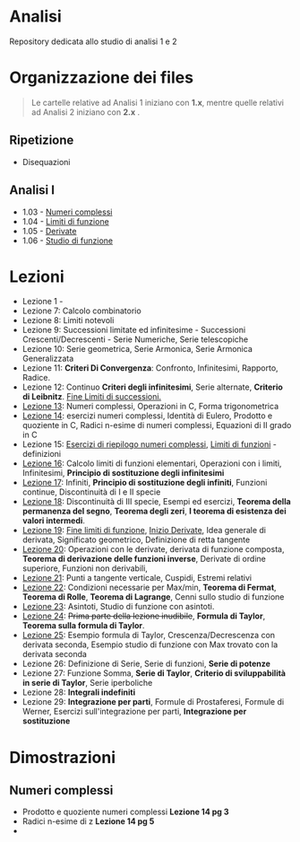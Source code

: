 # Analisi
Repository dedicata allo studio di analisi 1 e 2

# Organizzazione dei files

> Le cartelle relative ad Analisi 1 iniziano con **1.x**, mentre quelle relativi ad Analisi 2 iniziano con **2.x** .
## Ripetizione
- Disequazioni

## Analisi I
- 1.03 - [Numeri complessi](https://github.com/follen99/Analisi/tree/main/Appunti/1.03%20-%20Numeri%20Complessi)
- 1.04 - [Limiti di funzione](https://github.com/follen99/Analisi/tree/main/Appunti/1.04%20-%20Limiti%20Di%20Funzioni)
- 1.05 - [Derivate](https://github.com/follen99/Analisi/tree/main/Appunti/1.05%20-%20Derivate)
- 1.06 - [Studio di funzione](https://github.com/follen99/Analisi/tree/main/Appunti/1.06%20-%20Studio%20Di%20Funzione)

# Lezioni

- Lezione 1 - 
- Lezione 7: Calcolo combinatorio
- Lezione 8: Limiti notevoli
- Lezione 9: Successioni limitate ed infinitesime - Successioni Crescenti/Decrescenti - Serie Numeriche, Serie telescopiche
- Lezione 10: Serie geometrica, Serie Armonica, Serie Armonica Generalizzata
- Lezione 11: **Criteri Di Convergenza**: Confronto, Infinitesimi, Rapporto, Radice.
- Lezione 12: Continuo **Criteri degli infinitesimi**, Serie alternate, **Criterio di Leibnitz**. <u>Fine Limiti di successioni.</u>
- [Lezione 13](https://github.com/follen99/Analisi/blob/main/Appunti/1.04-Numeri%20Complessi/Lezione%2013.pdf): Numeri complessi, Operazioni in C, Forma trigonometrica
- [Lezione 14](https://github.com/follen99/Analisi/blob/main/Appunti/1.04-Numeri%20Complessi/Lezione%2014.pdf): esercizi numeri complessi, Identità di Eulero, Prodotto e quoziente in C, Radici n-esime di numeri complessi, Equazioni di II grado in C
- Lezione 15: [Esercizi di riepilogo numeri complessi](https://github.com/follen99/Analisi/blob/main/Appunti/1.03%20-%20Numeri%20Complessi/Lezione%2015.pdf), [Limiti di funzioni](https://github.com/follen99/Analisi/blob/main/Appunti/1.04%20-%20Limiti%20Di%20Funzioni/Lezione%2015.pdf) - definizioni
- [Lezione 16](https://github.com/follen99/Analisi/blob/main/Appunti/1.04%20-%20Limiti%20Di%20Funzioni/Lezione%2016.pdf): Calcolo limiti di funzioni elementari, Operazioni con i limiti, Infinitesimi, **Principio di sostituzione degli infinitesimi**
- [Lezione 17](https://github.com/follen99/Analisi/blob/main/Appunti/1.04%20-%20Limiti%20Di%20Funzioni/Lezione%2017.pdf): Infiniti, **Principio di sostituzione degli infiniti**, Funzioni continue, Discontinuità di I e II specie
- [Lezione 18](https://github.com/follen99/Analisi/blob/main/Appunti/1.04%20-%20Limiti%20Di%20Funzioni/Lezione%2018.pdf): Discontinuità di III specie, Esempi ed esercizi, **Teorema della permanenza del segno**, **Teorema degli zeri**, **I teorema di esistenza dei valori intermedi**.
- [Lezione 19](https://github.com/follen99/Analisi/blob/main/Appunti/1.05%20-%20Derivate/Lezione%2019.pdf): [Fine limiti di funzione](https://github.com/follen99/Analisi/blob/main/Appunti/1.04%20-%20Limiti%20Di%20Funzioni/Lezione%2019.pdf), [Inizio Derivate](https://github.com/follen99/Analisi/blob/main/Appunti/1.05%20-%20Derivate/Lezione%2019.pdf), Idea generale di derivata, Significato geometrico, Definizione di retta tangente
- [Lezione 20](https://github.com/follen99/Analisi/blob/main/Appunti/1.05%20-%20Derivate/Lezione%2020.pdf): Operazioni con le derivate, derivata di funzione composta, **Teorema di derivazione delle funzioni inverse**, Derivate di ordine superiore, Funzioni non derivabili,
- [Lezione 21](https://github.com/follen99/Analisi/blob/main/Appunti/1.05%20-%20Derivate/Lezione%2021.pdf): Punti a tangente verticale, Cuspidi, Estremi relativi
- [Lezione 22](https://github.com/follen99/Analisi/blob/main/Appunti/1.05%20-%20Derivate/Lezione%2022.pdf): Condizioni necessarie per Max/min, **Teorema di Fermat**, **Teorema di Rolle**, **Teorema di Lagrange**, Cenni sullo studio di funzione
- [Lezione 23](https://github.com/follen99/Analisi/blob/main/Appunti/1.06%20-%20Studio%20Di%20Funzione/Lezione%2023.pdf): Asintoti, Studio di funzione con asintoti.
- [Lezione 24](https://github.com/follen99/Analisi/blob/main/Appunti/1.06%20-%20Studio%20Di%20Funzione/Lezione%2024.pdf): ~~Prima parte della lezione inudibile~~, **Formula di Taylor**, **Teorema sulla formula di Taylor**.
- [Lezione 25](https://github.com/follen99/Analisi/blob/main/Appunti/1.06%20-%20Studio%20Di%20Funzione/Lezione%2025.pdf): Esempio formula di Taylor, Crescenza/Decrescenza con derivata seconda, Esempio studio di funzione con Max trovato con la derivata seconda
- Lezione 26: Definizione di Serie, Serie di funzioni, **Serie di potenze**
- Lezione 27: Funzione Somma, **Serie di Taylor**, **Criterio di sviluppabilità in serie di Taylor**, Serie iperboliche
- Lezione 28: **Integrali indefiniti**
- Lezione 29: **Integrazione per parti**, Formule di Prostaferesi, Formule di Werner, Esercizi sull'integrazione per parti, **Integrazione per sostituzione**



# Dimostrazioni

## Numeri complessi

- Prodotto e quoziente numeri complessi **Lezione 14 pg 3**
- Radici n-esime di z **Lezione 14 pg 5**
- 

